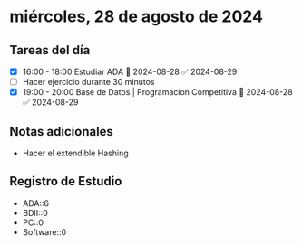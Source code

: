 # miércoles, 28 de agosto de 2024

## Tareas del día
- [x] 16:00 - 18:00 Estudiar ADA 📅 2024-08-28 ✅ 2024-08-29
- [ ] Hacer ejercicio durante 30 minutos
- [x] 19:00 - 20:00 Base de Datos | Programacion Competitiva 📅 2024-08-28 ✅ 2024-08-29
## Notas adicionales
- Hacer el extendible Hashing
## Registro de Estudio
- ADA::6
- BDII::0
- PC::0
- Software::0
